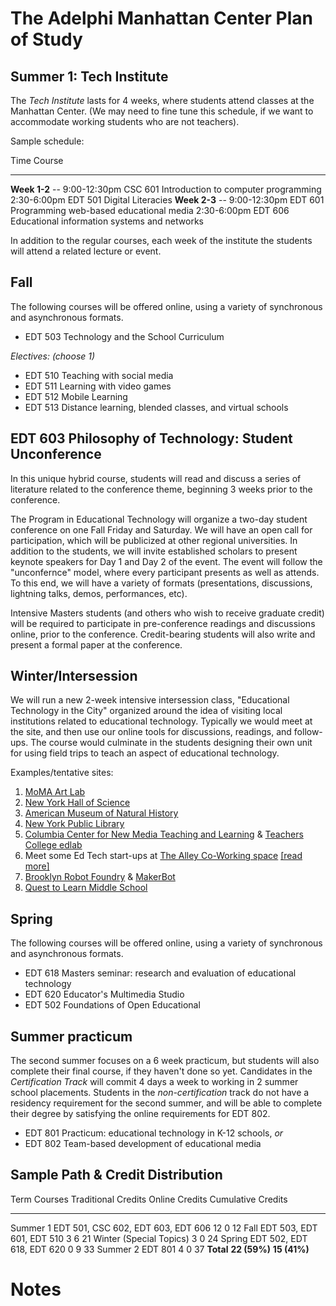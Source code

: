 # The Adelphi Manhattan Center Plan of Study

## Summer 1: Tech Institute

The _Tech Institute_ lasts for 4 weeks, where students attend classes at the Manhattan Center. (We may need to fine tune this schedule, if we want to accommodate working students who are not teachers).

Sample schedule:

Time            Course
-------------   -----------------------------------------------------
**Week 1-2**        --
9:00-12:30pm    CSC 601 Introduction to computer programming
2:30-6:00pm     EDT 501 Digital Literacies
**Week 2-3**        --
9:00-12:30pm    EDT 601 Programming web-based educational media
2:30-6:00pm     EDT 606 Educational information systems and networks

In addition to the regular courses, each week of the institute the students will attend a related lecture or event.

## Fall
The following courses will be offered online, using a variety of synchronous and asynchronous formats.

* EDT 503 Technology and the School Curriculum

_Electives: (choose 1)_

* EDT 510 Teaching with social media
* EDT 511 Learning with video games
* EDT 512 Mobile Learning
* EDT 513 Distance learning, blended classes, and virtual schools

## EDT 603 Philosophy of Technology: Student Unconference
In this unique hybrid course, students will read and discuss a series of literature related to the conference theme, beginning 3 weeks prior to the conference.

The Program in Educational Technology will organize a two-day student conference on one Fall Friday and Saturday. We will have an open call for participation, which will be publicized at other regional universities. In addition to the students, we will invite established scholars to present keynote speakers for Day 1 and Day 2 of the event. The event will follow the "unconfernce" model, where every participant presents as well as attends. To this end, we will have a variety of formats (presentations, discussions, lightning talks, demos, performances, etc).

Intensive Masters students (and others who wish to receive graduate credit) will be required to participate in pre-conference readings and discussions online, prior to the conference. Credit-bearing students will also write and present a formal paper at the conference.


## Winter/Intersession
We will run a new 2-week intensive intersession class, "Educational Technology in the City" organized around the idea of visiting local institutions related to educational technology. Typically we would meet at the site, and then use our online tools for discussions, readings, and follow-ups. The course would culminate in the students designing their own unit for using field trips to teach an aspect of educational technology.

Examples/tentative sites:

1. [MoMA Art Lab](http://www.moma.org/learn/kids_families/labs#about)
2. [New York Hall of Science](http://www.nysci.org/)
3. [American Museum of Natural History](http://www.amnh.org/)
4. [New York Public Library](http://nypl.org)
5. [Columbia Center for New Media Teaching and Learning](http://ccnmtl.columbia.edu/) & [Teachers College edlab](http://edlab.tc.columbia.edu/)
6. Meet some Ed Tech start-ups at [The Alley Co-Working space](http://www.thealleynyc.com/) [[read more]](http://betabeat.com/2012/08/mrge-m-rge-1-million-free-office-space-coworking-alleynyc-lean-startup-machine/)
7. [Brooklyn Robot Foundry](http://brooklynrobotfoundry.com/) & [MakerBot](http://www.makerbot.com/)
8. [Quest to Learn Middle School](http://www.instituteofplay.org/work/projects/quest-to-learn)


## Spring
The following courses will be offered online, using a variety of synchronous and asynchronous formats.

* EDT 618 Masters seminar: research and evaluation of educational technology
* EDT 620 Educator's Multimedia Studio
* EDT 502 Foundations of Open Educational

## Summer practicum
The second summer focuses on a 6 week practicum, but students will also complete their final course, if they haven't done so yet. Candidates in the _Certification Track_ will commit 4 days a week to working in 2 summer school placements. Students in the _non-certification_ track do not have a residency requirement for the second summer, and will be able to complete their degree by satisfying the online requirements for EDT 802.

* EDT 801 Practicum: educational technology in K-12 schools, _or_
* EDT 802 Team-based development of educational media

## Sample Path & Credit Distribution

Term        Courses                              Traditional Credits             Online Credits              Cumulative Credits
----------  -----------------------             ----------------------      ------------------------    ------------------------
Summer 1    EDT 501, CSC 602, EDT 603, EDT 606            12                            0                           12
Fall        EDT 503, EDT 601, EDT 510                      3                            6                           21
Winter      (Special Topics)                               3                            0                           24
Spring      EDT 502, EDT 618, EDT 620                      0                            9                           33
Summer 2    EDT 801                                        4                            0                           37
**Total**                                              **22 (59%)**                 **15 (41%)**


# Notes